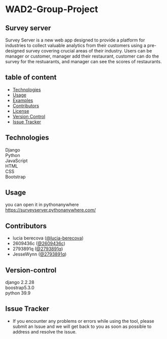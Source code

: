 # WAD2-Group-Project

## Survey server<br>
Survey Server is a new web app designed to provide a platform for industries to collect valuable analytics from their customers using a pre-designed survey covering crucial areas of their industry. Users can be manager or customer, manager add their restaurant, customer can do the survey for the restuarants, and manager can see the scores of restaurants.

## table of content
- [Technologies](#installation)
- [Usage](#usage)
- [Examples](#examples)
- [Contributors](#contributors)
- [License](#license)
- [Version Control](#version-control)
- [Issue Tracker](#issue-tracker)

## Technologies<br>
Django<br>
Python<br>
JavaScript<br>
HTML<br>
CSS<br>
Bootstrap<br>

## Usage<br>
you can open it in pythonanywhere https://surveyserver.pythonanywhere.com/

## Contributors<br>
- lucia berecova ([@lucia-berecova](https://github.com/lucia-berecova))
- 2609436c ([@2609436c](https://github.com/2609436c))
- 2793891q ([@2793891q](https://github.com/2793891q))
- JesseWynn ([@2793891q](https://github.com/JesseWynn))

## Version-control
django 2.2.28<br>
boostrap5.3.0<br>
python 39.9<br>

## Issue Tracker<br>
- If you encounter any problems or errors while using the tool, please submit an Issue and we will get back to you as soon as possible to address and resolve the issue.



